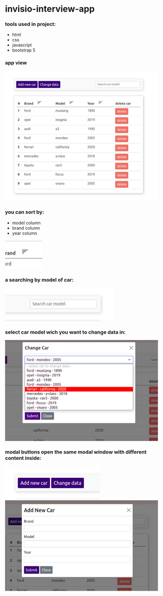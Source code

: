 # invisio-interview-app

### tools used in project:

- html
- css
- javascript
- bootstrap 5

### app view

![app](./files/view.jpg)

### you can sort by:

- model column
- brand column
- year column

![sort](./files/sort-icon.jpg)

### a searching by model of car:

![search](./files/search.jpg)

### select car model wich you want to change data in:

![change](./files/change.png)

### modal buttons open the same modal window with different content inside:

![sort](./files/buttons.jpg)
![sort](./files/modal.jpg)

